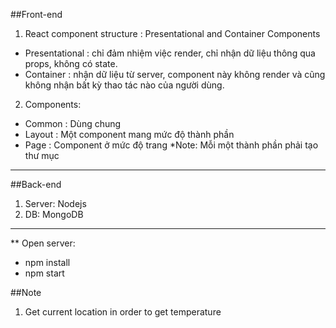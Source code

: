 ﻿##Front-end

1. React component structure : Presentational and Container Components

- Presentational : chỉ đảm nhiệm việc render, chỉ nhận dữ liệu thông qua props, không có state.
- Container : nhận dữ liệu từ server, component này không render và cũng không nhận bất kỳ thao tác nào của người dùng.
2. Components:
- Common : Dùng chung
- Layout : Một component mang mức độ thành phần
- Page : Component ở mức độ trang 
*Note: Mỗi một thành phần phải tạo thư mục
---

##Back-end

1. Server: Nodejs
2. DB: MongoDB
------------------------------
** Open server:
- npm install
- npm start

##Note
1. Get current location in order to get temperature